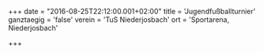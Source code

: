 +++
date = "2016-08-25T22:12:00.001+02:00"
title = 'Jugendfußballturnier'
ganztaegig = 'false'
verein = 'TuS Niederjosbach'
ort = 'Sportarena, Niederjosbach'

+++

      